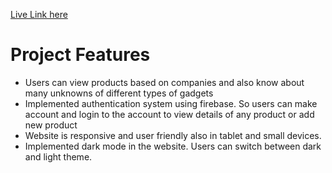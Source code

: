 
<a href="https://brand-shop-8e832.web.app/">Live Link here</a>
# Project Features
-  Users can view products based on companies and also know about many unknowns of different types of gadgets
- Implemented authentication system using firebase. So users can make account and login to the account to view details of any product or add new product
- Website is responsive and user friendly also in tablet and small devices.
- Implemented dark mode in the website. Users can switch between dark and light theme.

